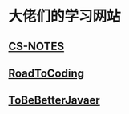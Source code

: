 # 大佬们的学习网站

## [CS-NOTES](https://study.qiming.info/csnotes)
## [RoadToCoding](https://study.qiming.info/r2coding)
## [ToBeBetterJavaer](https://study.qiming.info/2bbj)
